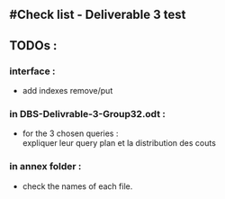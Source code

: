 #Check list - Deliverable 3 test
----
## TODOs :

### interface :
* add indexes remove/put

### in **DBS-Delivrable-3-Group32.odt** :
* for the 3 chosen queries : <br>
expliquer leur query plan et la distribution des couts

### in **annex** folder :
* check the names of each file. <br>
